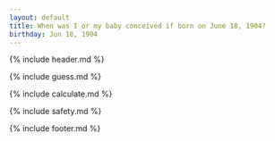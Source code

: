 ```yaml
---
layout: default
title: When was I or my baby conceived if born on June 18, 1904?
birthday: Jun 18, 1904
---
```


{% include header.md %}

{% include guess.md %}

{% include calculate.md %}

{% include safety.md %}

{% include footer.md %}



